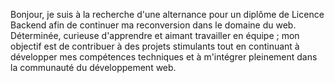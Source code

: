Bonjour, je suis à la recherche d'une alternance pour un diplôme de Licence Backend afin de continuer ma reconversion dans le domaine du web. Déterminée, curieuse d'apprendre et aimant travailler en équipe ; mon objectif est de contribuer à des projets stimulants tout en continuant à développer mes compétences techniques et à m'intégrer pleinement dans la communauté du développement web.
